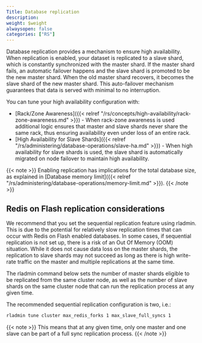 ```yaml
---
Title: Database replication
description:
weight: $weight
alwaysopen: false
categories: ["RS"]
---
```

Database replication provides a mechanism to ensure high availability.
When replication is enabled, your dataset is replicated to a slave shard,
which is constantly synchronized with the master shard. If the master
shard fails, an automatic failover happens and the slave shard is promoted
to be the new master shard. When the old master shard recovers, it becomes
the slave shard of the new master shard. This auto-failover mechanism
guarantees that data is served with minimal to no interruption.

You can tune your high availability configuration with:

- [Rack/Zone
Awareness]({{< relref "/rs/concepts/high-availability/rack-zone-awareness.md" >}}) - When rack-zone awareness is used additional logic ensures that master and slave shards never share the same rack, thus ensuring availability even under loss of an entire rack.
- [High Availability for Slave Shards]({{< relref "/rs/administering/database-operations/slave-ha.md" >}}) - When high availability
for slave shards is used, the slave shard is automatically migrated on node failover to maintain high availability.

{{< note >}}
Enabling replication has implications for the total database size,
as explained in [Database memory limit]({{< relref "/rs/administering/database-operations/memory-limit.md" >}}).
{{< /note >}}

## Redis on Flash replication considerations

We recommend that you set the sequential replication feature using
rladmin. This is due to the potential for relatively slow replication
times that can occur with Redis on Flash enabled databases. In some
cases, if sequential replication is not set up, there is a risk of an
Out Of Memory (OOM) situation. While it does not cause data loss on the
master shards, the replication to slave shards may not succeed as long
as there is high write-rate traffic on the master and multiple
replications at the same time.

The rladmin command below sets the number of master shards eligible to
be replicated from the same cluster node, as well as the number of slave
shards on the same cluster node that can run the replication process at
any given time.

The recommended sequential replication configuration is two, i.e.:

```sh
rladmin tune cluster max_redis_forks 1 max_slave_full_syncs 1
```

{{< note >}}
This means that at any given time,
only one master and one slave can be part of a full sync replication process.
{{< /note >}}
